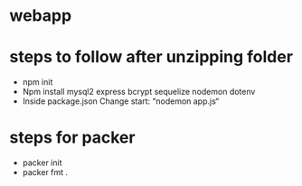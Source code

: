 # webapp

# steps to follow after unzipping folder
- npm init
- Npm install mysql2 express bcrypt sequelize nodemon dotenv
- Inside package.json Change start: “nodemon app.js“

# steps for packer
- packer init
- packer fmt .
